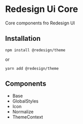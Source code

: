 # Redesign Ui Core

Core components fro Redesign UI

## Installation

`npm install @redesign/theme`

or

`yarn add @redesign/theme`

## Components

- Base
- GlobalStyles
- Icon
- Normalize
- ThemeContext
